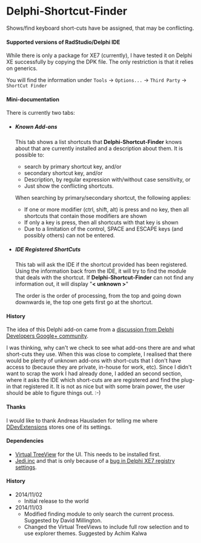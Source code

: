 Delphi-Shortcut-Finder
======================

Shows/find keyboard short-cuts have be assigned, that may be conflicting.

#### Supported versions of RadStudio/Delphi IDE

While there is only a package for XE7 (currently), I have tested it on Delphi XE successfully by copying the DPK file. The only restriction is that it relies on generics.

You will find the information under `Tools` -> `Options...` -> `Third Party` -> `ShortCut Finder` 

#### Mini-documentation

There is currently two tabs:
* ##### Known Add-ons
	This tab shows a list shortcuts that **Delphi-Shortcut-Finder** knows about that are currently installed and a description about them. It is possible to:
	* search by primary shortcut key, and/or 
	* secondary shortcut key, and/or
	* Description, by regular expression with/without case sensitivity,
	or
	* Just show the conflicting shortcuts.
 
	When searching by primary/secondary shortcut, the following applies:

	* If one or more modifier (ctrl, shift, alt) is press and no key, then all shortcuts that contain those modifiers are shown
	* If only a key is press, then all shortcuts with that key is shown
	* Due to a limitation of the control, SPACE and ESCAPE keys (and possibly others) can not be entered. 


* ##### IDE Registered ShortCuts
	This tab will ask the IDE if the shortcut provided has been registered. Using the information back from the IDE, it will try to find the module that deals with the shortcut. If **Delphi-Shortcut-Finder** can not find any information out, it will display "**< unknown >**"

	The order is the order of processing, from the top and going down downwards ie, the top one gets first go at the shortcut. 

#### History

The idea of this Delphi add-on came from a [discussion from Delphi Developers Google+ community](https://plus.google.com/105522328114529031567/posts/69wXU5DwkG8). 

I was thinking, why can't we check to see what add-ons there are and what short-cuts they use. When this was close to complete, I realised that there would be plenty of unknown add-ons with short-cuts that I don't have access to (because they are private, in-house for work, etc). Since I didn't want to scrap the work I had already done, I added an second section, where it asks the IDE which short-cuts are are registered and find the plug-in that registered it. It is not as nice but with some brain power, the user should be able to figure things out. :-)

#### Thanks

I would like to thank Andreas Hausladen for telling me where [DDevExtensions](http://andy.jgknet.de/blog/ide-tools/ddevextensions/) stores one of its settings.

#### Dependencies

* [Virtual TreeView](https://code.google.com/p/virtual-treeview/) for the UI. This needs to be installed first.
* [Jedi.inc](https://github.com/project-jedi/jedi) and that is only because of a [bug in Delphi XE7 registry settings](http://qc.embarcadero.com/wc/qcmain.aspx?d=127616).

#### History

* 2014/11/02
	* Initial release to the world
* 2014/11/03 
	* Modified finding module to only search the current process. Suggested by David Millington.
	* Changed the Virtual TreeViews to include full row selection and to use explorer themes. Suggested by Achim Kalwa 